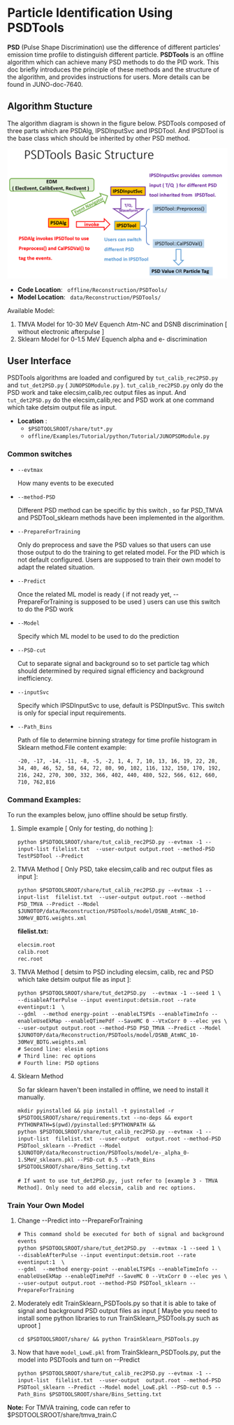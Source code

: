# Particle Identification Using PSDTools 

**PSD** (Pulse Shape Discrimination) use the difference of different particles' emission time profile to
distinguish different particle. **PSDTools** is an offline algorithm which can achieve many PSD methods 
to do the PID work. This doc briefly introduces the principle of these methods and the structure of the algorithm, and provides instructions for users.
More details can be found in JUNO-doc-7640.

## Algorithm Stucture
The algorithm diagram is shown in the figure below. PSDTools composed of three parts which are 
PSDAlg, IPSDInputSvc and IPSDTool. And IPSDTool is the base class which should be inherited by 
other PSD method. 

![Fig. diagram of `PSDTools`](figs/Structure.png)

* **Code Location**: ` offline/Reconstruction/PSDTools/`
* **Model Location**: ` data/Reconstruction/PSDTools/`

Available Model: 
1. TMVA Model for 10-30 MeV Equench Atm-NC and DSNB discrimination [ without electronic afterpulse ]
2. Sklearn Model for 0-1.5 MeV Equench alpha and e- discrimination 

## User Interface
PSDTools algorithms are loaded and configured by `tut_calib_rec2PSD.py` and `tut_det2PSD.py`
( `JUNOPSDModule.py` ). `tut_calib_rec2PSD.py` only do the PSD work and take elecsim,calib,rec output files 
as input. And `tut_det2PSD.py` do the elecsim,calib,rec and PSD work at one command which take detsim output 
file as input.

* **Location** : 
  * `$PSDTOOLSROOT/share/tut*.py` 
  * `offline/Examples/Tutorial/python/Tutorial/JUNOPSDModule.py` 

### Common switches

* `--evtmax`
    
    How many events to be executed

* `--method-PSD`

  Different PSD method can be specific by this switch , so far PSD_TMVA and PSDTool_sklearn methods have been implemented in
  the algorithm.

* `--PrepareForTraining`
        
    Only do preprocess and save the PSD values so that users can use those output to do the training to get related model.
    For the PID which is not default configured. Users are supposed to train their own model to adapt the related situation.

* `--Predict`

    Once the related ML model is ready ( if not ready yet, --PrepareForTraining is supposed to be used )
users can use this switch to do the PSD work 

* `--Model`

    Specify which ML model to be used to do the prediction

* `--PSD-cut`

    Cut to separate signal and background so to set particle tag which should determined by required signal efficiency and background inefficiency.
* `--inputSvc`

    Specify which IPSDInputSvc to use, default is PSDInputSvc. This switch is only for special input requirements.
    
* `--Path_Bins`
    
    Path of file to determine binning strategy for time profile histogram in Sklearn method.File content example:

  ```
  -20, -17, -14, -11, -8, -5, -2, 1, 4, 7, 10, 13, 16, 19, 22, 28, 34, 40, 46, 52, 58, 64, 72, 80, 90, 102, 116, 132, 150, 170, 192, 216, 242, 270, 300, 332, 366, 402, 440, 480, 522, 566, 612, 660, 710, 762,816
  ```

### Command Examples: 

To run the examples below, juno offline should be setup firstly.

1. Simple example [ Only for testing, do nothing ]:
    ```
    python $PSDTOOLSROOT/share/tut_calib_rec2PSD.py --evtmax -1 --input-list filelist.txt  --user-output output.root --method-PSD TestPSDTool --Predict
    ```
2. TMVA Method [ Only PSD, take elecsim,calib and rec output files as input ]:
   ```
   python $PSDTOOLSROOT/share/tut_calib_rec2PSD.py --evtmax -1 --input-list  filelist.txt  --user-output output.root --method PSD_TMVA --Predict --Model $JUNOTOP/data/Reconstruction/PSDTools/model/DSNB_AtmNC_10-30MeV_BDTG.weights.xml
   ```

    **filelist.txt:**
   ```
   elecsim.root
   calib.root
   rec.root
   ```
   
3. TMVA Method [ detsim to PSD including elecsim, calib, rec and PSD which take detsim output file as input  ]:
    ```
    python $PSDTOOLSROOT/share/tut_det2PSD.py  --evtmax -1 --seed 1 \
    --disableAfterPulse --input eventinput:detsim.root --rate eventinput:1  \
   --gdml  --method energy-point --enableLTSPEs --enableTimeInfo --enableUseEkMap --enableQTimePdf --SaveMC 0 --VtxCorr 0 --elec yes \
   --user-output output.root --method-PSD PSD_TMVA --Predict --Model $JUNOTOP/data/Reconstruction/PSDTools/model/DSNB_AtmNC_10-30MeV_BDTG.weights.xml 
    # Second line: elesim options
    # Third line: rec options
    # Fourth line: PSD options
    ```
   
4. Sklearn Method
    
    So far sklearn haven't been installed in offline, we need to install it manually.
    ```
    mkdir pyinstalled && pip install -t pyinstalled -r  $PSDTOOLSROOT/share/requirements.txt --no-deps && export PYTHONPATH=$(pwd)/pyinstalled:$PYTHONPATH && 
    python $PSDTOOLSROOT/share/tut_calib_rec2PSD.py --evtmax -1 --input-list  filelist.txt  --user-output  output.root --method-PSD PSDTool_sklearn --Predict --Model $JUNOTOP/data/Reconstruction/PSDTools/model/e-_alpha_0-1.5MeV_sklearn.pkl --PSD-cut 0.5 --Path_Bins $PSDTOOLSROOT/share/Bins_Setting.txt 

   # If want to use tut_det2PSD.py, just refer to [example 3 - TMVA Method]. Only need to add elecsim, calib and rec options.
    ```

### Train Your Own Model
1. Change --Predict into --PrepareForTraining 
    ```
   # This command shold be executed for both of signal and background events 
   python $PSDTOOLSROOT/share/tut_det2PSD.py  --evtmax -1 --seed 1 \
    --disableAfterPulse --input eventinput:detsim.root --rate eventinput:1  \
   --gdml  --method energy-point --enableLTSPEs --enableTimeInfo --enableUseEkMap --enableQTimePdf --SaveMC 0 --VtxCorr 0 --elec yes \
   --user-output output.root --method-PSD PSDTool_sklearn --PrepareForTraining
    ```
2. Moderately edit TrainSklearn_PSDTools.py so that it is able to take of signal and background PSD output files as input 
  [ Maybe you need to install some python libraries to run TrainSklearn_PSDTools.py such as uproot ] 
    ```
   cd $PSDTOOLSROOT/share/ && python TrainSklearn_PSDTools.py
   ```
3. Now that have `model_LowE.pkl` from TrainSklearn_PSDTools.py, put the model into PSDTools and turn on --Predict
    ```
    python $PSDTOOLSROOT/share/tut_calib_rec2PSD.py --evtmax -1 --input-list  filelist.txt  --user-output  output.root --method-PSD PSDTool_sklearn --Predict --Model model_LowE.pkl --PSD-cut 0.5 --Path_Bins $PSDTOOLSROOT/share/Bins_Setting.txt 
    ```
**Note:** For TMVA training, code can refer to $PSDTOOLSROOT/share/tmva_train.C
   
  
    
    

